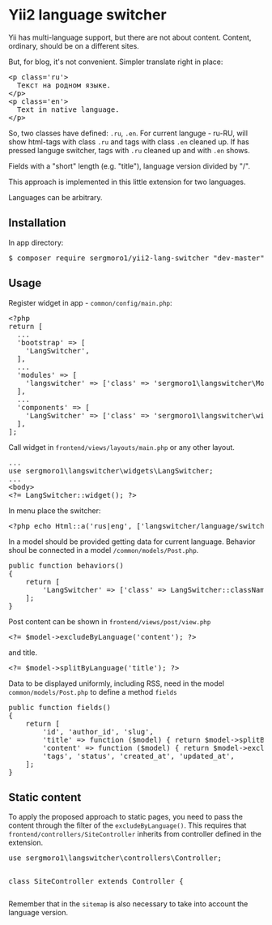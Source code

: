 <h1>Yii2 language switcher</h1>

Yii has multi-language support, but there are not about content. Content, ordinary, should be on a different sites.

But, for blog, it's not convenient. Simpler translate right in place: 
<pre>
&lt;p class='ru'&gt;
  Текст на родном языке.
&lt;/p&gt;
&lt;p class='en'&gt;
  Text in native language.
&lt;/p&gt;
</pre>

So, two classes have defined: <code>.ru</code>, <code>.en</code>.
For current languge - ru-RU, will show html-tags with class <code>.ru</code> 
and tags with class <code>.en</code> cleaned up.
If has pressed languge switcher, tags with <code>.ru</code> cleaned up and with <code>.en</code> shows.

Fields with a "short" length (e.g. "title"), language version divided by "/".

This approach is implemented in this little extension for two languages.

Languages can be arbitrary.

<h2>Installation</h2>

In app directory:

<pre>
$ composer require sergmoro1/yii2-lang-switcher "dev-master"
</pre>

<h2>Usage</h2>
Register widget in app - <code>common/config/main.php</code>:
<pre>
&lt;?php
return [
  ...
  'bootstrap' =&gt; [
    'LangSwitcher',
  ],
  ...
  'modules' =&gt; [
    'langswitcher' =&gt; ['class' =&gt; 'sergmoro1\langswitcher\Module'],
  ],
  ...
  'components' =&gt; [
    'LangSwitcher' =&gt; ['class' =&gt; 'sergmoro1\langswitcher\widgets\LangSwitcher'],
  ],
];
</pre>

Call widget in <code>frontend/views/layouts/main.php</code> or any other layout.
<pre>
...
use sergmoro1\langswitcher\widgets\LangSwitcher;
...
&lt;body&gt;
&lt;?= LangSwitcher::widget(); ?&gt;
</pre>

In menu place the switcher:
<pre>
&lt;?php echo Html::a('rus|eng', ['langswitcher/language/switch']); ?&gt;
</pre>

In a model should be provided getting data for current language. 
Behavior shoul be connected in a model <code>/common/models/Post.php</code>.
<pre>
public function behaviors()
{
	return [
		'LangSwitcher' =&gt; ['class' =&gt; LangSwitcher::className()],
	];
}
</pre>

Post content can be shown in <code>frontend/views/post/view.php</code>  
<pre>
&lt;?= $model-&gt;excludeByLanguage('content'); ?&gt;
</pre>

and title.
<pre>
&lt;?= $model-&gt;splitByLanguage('title'); ?&gt;
</pre>

Data to be displayed uniformly, including RSS, need in the model <code>common/models/Post.php</code>
to define a method <code>fields</code>
<pre>
public function fields()
{
	return [
		'id', 'author_id', 'slug',
		'title' =&gt; function ($model) { return $model-&gt;splitByLanguage('title'); },
		'content' =&gt; function ($model) { return $model-&gt;excludeByLanguage('content'); },
		'tags', 'status', 'created_at', 'updated_at', 
	];
}
</pre>

<h2>Static content</h2>
To apply the proposed approach to static pages, you need to pass the content through the filter of the <code>excludeByLanguage()</code>.
This requires that <code>frontend/controllers/SiteController</code> inherits from controller defined in the extension.
<pre>use sergmoro1\langswitcher\controllers\Controller;

class SiteController extends Controller
{
</pre>

Remember that in the <code>sitemap</code> is also necessary to take into account the language version.
